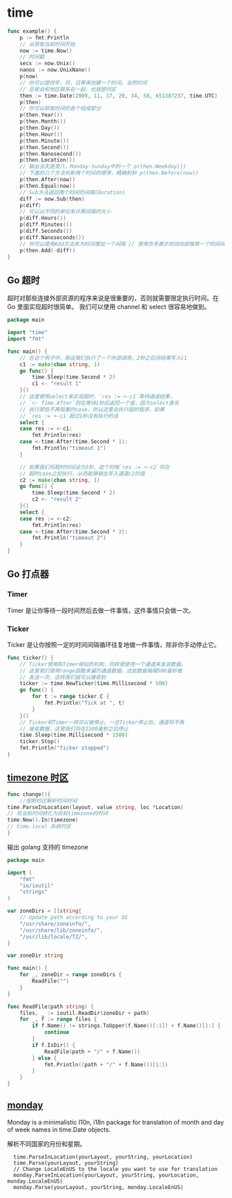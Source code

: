 # time

```go
func example() {
	p := fmt.Println
	// 从获取当前时间开始
	now := time.Now()
	// 时间戳
	secs := now.Unix()
	nanos := now.UnixNano()
	p(now)
	// 你可以提供年，月，日等来创建一个时间。当然时间
	// 总是会和地区联系在一起，也就是时区
	then := time.Date(2009, 11, 17, 20, 34, 58, 651387237, time.UTC)
	p(then)
	// 你可以获取时间的各个组成部分
	p(then.Year())
	p(then.Month())
	p(then.Day())
	p(then.Hour())
	p(then.Minute())
	p(then.Second())
	p(then.Nanosecond())
	p(then.Location())
	// 输出当天是周几，Monday-Sunday中的一个 p(then.Weekday())
	// 下面的几个方法判断两个时间的顺序，精确到秒 p(then.Before(now))
	p(then.After(now))
	p(then.Equal(now))
	// Sub方法返回两个时间的间隔(Duration)
	diff := now.Sub(then)
	p(diff)
	// 可以以不同的单位来计算间隔的大小
	p(diff.Hours())
	p(diff.Minutes())
	p(diff.Seconds())
	p(diff.Nanoseconds())
	// 你可以使用Add方法来为时间增加一个间隔 // 使用负号表示时间向前推移一个时间间隔 p(then.Add(diff))
	p(then.Add(-diff))
}
```

## Go 超时

超时对那些连接外部资源的程序来说是很重要的，否则就需要限定执行时间。在 Go 里面实现超时很简单。 我们可以使用 channel 和 select 很容易地做到。

```go
package main

import "time"
import "fmt"

func main() {
	// 在这个例子中，假设我们执行了一个外部调用，2秒之后将结果写入c1
	c1 := make(chan string, 1)
	go func() {
		time.Sleep(time.Second * 2)
		c1 <- "result 1"
	}()
	// 这里使用select来实现超时，`res := <-c1`等待通道结果，
	// `<- Time.After`则在等待1秒后返回一个值，因为select首先
	// 执行那些不再阻塞的case，所以这里会执行超时程序，如果
	// `res := <-c1`超过1秒没有执行的话
	select {
	case res := <-c1:
		fmt.Println(res)
	case <-time.After(time.Second * 1):
		fmt.Println("timeout 1")
	}

	// 如果我们将超时时间设为3秒，这个时候`res := <-c2`将在
	// 超时case之前执行，从而能够输出写入通道c2的值
	c2 := make(chan string, 1)
	go func() {
		time.Sleep(time.Second * 2)
		c2 <- "result 2"
	}()
	select {
	case res := <-c2:
		fmt.Println(res)
	case <-time.After(time.Second * 3):
		fmt.Println("timeout 2")
	}
}
```

## Go 打点器

### Timer

Timer 是让你等待一段时间然后去做一件事情，这件事情只会做一次。

### Ticker

Ticker 是让你按照一定的时间间隔循环往复地做一件事情，除非你手动停止它。

```go
func ticker() {
	// Ticker使用和Timer相似的机制，同样是使用一个通道来发送数据。
	// 这里我们使用range函数来遍历通道数据，这些数据每隔500毫秒被
	// 发送一次，这样我们就可以接收到
	ticker := time.NewTicker(time.Millisecond * 500)
	go func() {
		for t := range ticker.C {
			fmt.Println("Tick at ", t)
		}
	}()
	// Ticker和Timer一样可以被停止。一旦Ticker停止后，通道将不再
	// 接收数据，这里我们将在1500毫秒之后停止
	time.Sleep(time.Millisecond * 1500)
	ticker.Stop()
	fmt.Println("Ticker stopped")
}
```

## [timezone 时区](https://en.wikipedia.org/wiki/List_of_tz_database_time_zones)

```go
func change(){
	//按照时区解析时间时间
time.ParseInLocation(layout, value string, loc *Location)
// 将当前时间转化为目标timezone的时间
time.Now().In(timezone)
// time.local 系统时区
}
```

输出 golang 支持的 timezone

```go
package main

import (
    "fmt"
    "io/ioutil"
    "strings"
)

var zoneDirs = []string{
    // Update path according to your OS
    "/usr/share/zoneinfo/",
    "/usr/share/lib/zoneinfo/",
    "/usr/lib/locale/TZ/",
}

var zoneDir string

func main() {
    for _, zoneDir = range zoneDirs {
        ReadFile("")
    }
}

func ReadFile(path string) {
    files, _ := ioutil.ReadDir(zoneDir + path)
    for _, f := range files {
        if f.Name() != strings.ToUpper(f.Name()[:1]) + f.Name()[1:] {
            continue
        }
        if f.IsDir() {
            ReadFile(path + "/" + f.Name())
        } else {
            fmt.Println((path + "/" + f.Name())[1:])
        }
    }
}
```

## [monday](https://github.com/goodsign/monday)

Monday is a minimalistic l10n, i18n package for translation of month and day of week names in time.Date objects.

解析不同国家的月份和星期。

```golang
  time.ParseInLocation(yourLayout, yourString, yourLocation)
  time.Parse(yourLayout, yourString)
  // Change LocaleEnUS to the locale you want to use for translation
  monday.ParseInLocation(yourLayout, yourString, yourLocation, monday.LocaleEnUS)
  monday.Parse(yourLayout, yourString, monday.LocaleEnUS)
```

